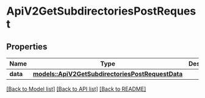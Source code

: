# ApiV2GetSubdirectoriesPostRequest

## Properties

Name | Type | Description | Notes
------------ | ------------- | ------------- | -------------
**data** | [**models::ApiV2GetSubdirectoriesPostRequestData**](_api_v2_get_subdirectories_post_request_data.md) |  | 

[[Back to Model list]](../README.md#documentation-for-models) [[Back to API list]](../README.md#documentation-for-api-endpoints) [[Back to README]](../README.md)


